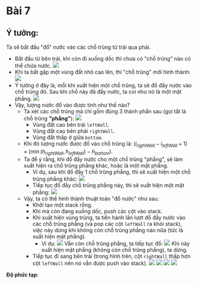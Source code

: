 # Bài 7

## Ý tưởng:
Ta sẽ bắt đầu "đổ" nước vào các chỗ trũng từ trái qua phải.
- Bắt đầu từ bên trái, khi còn đi xuống dốc thì chưa có "chỗ trũng" nào có thể chứa nước.
    ![](assets/1.png)
- Khi ta bắt gặp một vùng đất nhô cao lên, thì "chỗ trũng" mới hình thành:
    ![](assets/2.png)
- Ý tưởng ở đây là, mỗi khi xuất hiện một chỗ trũng, ta sẽ đổ đầy nước vào chỗ trũng đó. Sau khi chỗ này đã đầy nước, ta coi như nó là một mặt phẳng.
    ![](assets/3.png)
- Vậy, lượng nước đổ vào được tính như thế nào?
    - Ta xét các chỗ trũng mà chỉ gồm đúng 3 thành phần sau (gọi tắt là chỗ trũng **"phẳng"**):
    ![](assets/4.png)
        - Vùng đất cao bên trái `leftWall`.
        - Vùng đất cao bên phải `rightWall`.
        - Vùng đất thấp ở giữa `bottom`.
    - Khi đó lượng nước được đổ vào chỗ trũng là: $(i_{rightWall} - i_{leftWall} + 1) \times (\min(h_{rightWall}, h_{leftWall}) - h_{bottom})$.
    - Ta để ý rằng, khi đổ đầy nước cho một chỗ trũng "phẳng", sẽ làm xuất hiện ra chỗ trũng phẳng khác, hoặc là một mặt phẳng.
        - Ví dụ, sau khi đổ đầy 1 chỗ trũng phẳng, thì sẽ xuất hiện một chỗ trũng phẳng khác:
        ![](assets/5.png)
        - Tiếp tục đổ đầy chỗ trũng phẳng này, thì sẽ xuất hiện một mặt phẳng:
        ![](assets/6.png)
    - Vậy, ta có thể hình thành thuật toán "đổ nước" như sau:
        - Khởi tạo một stack rỗng.
        - Khi mà còn đang xuống dốc, push các cột vào stack.
        - Khi xuất hiện vùng trũng, ta tiến hành lần lượt đổ đầy nước vào các chỗ trũng phẳng (và pop các cột `leftWall` ra khỏi stack), việc này dừng khi không còn chỗ trũng phẳng nào nữa (tức là xuất hiện mặt phẳng).
            - Ví dụ:
            ![](assets/7.png)
            Vẫn còn chỗ trũng phẳng, ta tiếp tục đổ:
            ![](assets/8.png)
            Khi này xuất hiện mặt phẳng (không còn chỗ trũng phẳng), ta dừng.
        - Tiếp tục đi sang bên trái (trong hình trên, cột `rightWall` thấp hơn cột `leftWall` nên nó vẫn được push vào stack).
        ![](assets/9.png)
        ![](assets/10.png)
        ![](assets/11.png)
        ![](assets/12.png)
        
**Độ phức tạp**: